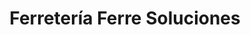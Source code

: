 ---
title: "Ferretería Ferre Soluciones"
url: /bogota-d-c/ferreteria-ferre-soluciones/
shop: hardware
---